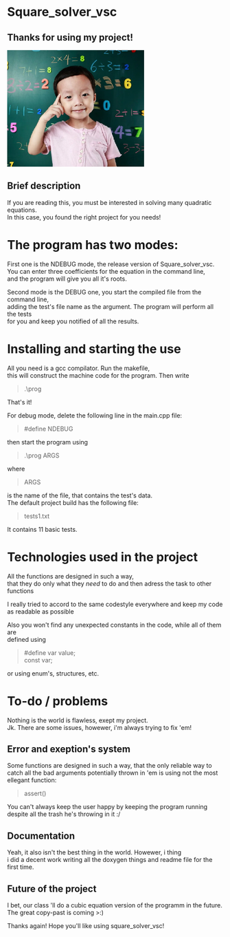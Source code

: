 # Square_solver_vsc  
## Thanks for using my project!  

![avatar](/avatarscaled1.png)  
## Brief description  
If you are reading this, you must be interested in solving many quadratic equations.  
In this case, you found the right project for you needs!  
  
# The program has two modes:  
First one is the NDEBUG mode, the release version of Square_solver_vsc.
You can enter three coefficients for the equation in the command line,  
and the program will give you all it's roots.  
  
Second mode is the DEBUG one, you start the compiled file from the command line,  
adding the test's file name as the argument. The program will perform all the tests  
for you and keep you notified of all the results.  
# Installing and starting the use  
All you need is a gcc compilator. Run the makefile,  
this will construct the machine code for the program.
Then write
> .\prog

That's it!

For debug mode, delete the following line in the main.cpp file:
> #define NDEBUG

then start the program using
> .\prog ARGS

where
>ARGS

is the name of the file, that contains the test's data.  
The default project build has the following file:
> tests1.txt

It contains 11 basic tests.

# Technologies used in the project  
All the functions are designed in such a way,  
that they do only what they *need* to do and then adress the task to other functions  
  
I really tried to accord to the same codestyle everywhere and keep my code as readable as possible  
  
Also you won't find any unexpected constants in the code, while all of them are  
defined using 
> #define var value;  
> const var;

or using enum's, structures, etc.

# To-do / problems  
Nothing is the world is flawless, exept my project.  
Jk. There are some issues, howewer, i'm always trying to fix 'em!

## Error and exeption's system  
Some functions are designed in such a way, that the only reliable way to  
catch all the bad arguments potentially thrown in 'em is using not the most ellegant function:
> assert()

You can't always keep the user happy by keeping the program running despite all the trash he's throwing in it :/

## Documentation  
Yeah, it also isn't the best thing in the world. Howewer, i thing  
i did a decent work writing all the doxygen things and readme file for the first time.

## Future of the project  
I bet, our class 'll do a cubic equation version of the programm in the future. The great copy-past is coming >:)  
  
Thanks again! Hope you'll like using square_solver_vsc!

